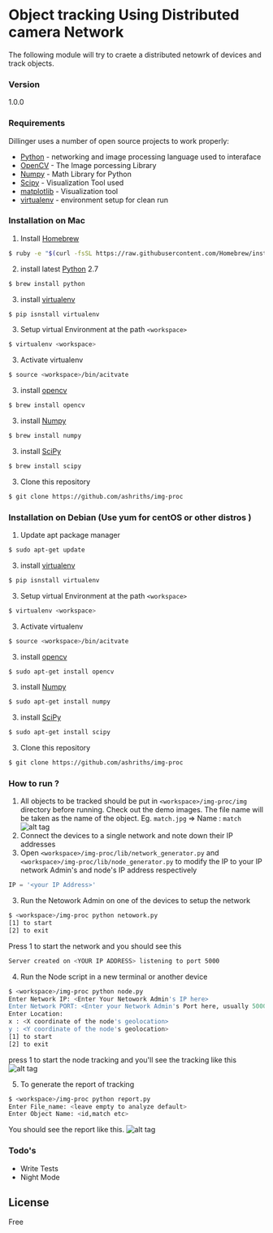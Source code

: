 # Object tracking Using Distributed camera Network

The following module will try to craete a distributed netowrk of devices and track objects.



### Version
1.0.0

### Requirements

Dillinger uses a number of open source projects to work properly:

* [Python] - networking and image processing language used to interaface
* [OpenCV] - The Image porcessing Library
* [Numpy] - Math Library for Python
* [Scipy] - Visualization Tool used
* [matplotlib] - Visualization tool
* [virtualenv] - environment setup for clean run

### Installation on  Mac
1. Install [Homebrew]
```sh
$ ruby -e "$(curl -fsSL https://raw.githubusercontent.com/Homebrew/install/master/install)"
```
2. install latest [Python] 2.7 
```sh
$ brew install python
```
3. install [virtualenv] 
```sh
$ pip isnstall virtualenv
```
3. Setup virtual Environment at the path `<workspace>`
```sh
$ virtualenv <workspace>
```
3. Activate virtualenv 
```sh
$ source <workspace>/bin/acitvate
```
3. install [opencv] 
```sh
$ brew install opencv
```
3. install [Numpy] 
```sh
$ brew install numpy
```
3. install [SciPy] 
```sh
$ brew install scipy
```
3. Clone this repository 
```sh
$ git clone https://github.com/ashriths/img-proc
```

### Installation on Debian (Use yum for centOS or other distros )
1. Update apt package manager
```sh
$ sudo apt-get update
```
3. install [virtualenv] 
```sh
$ pip isnstall virtualenv
```
3. Setup virtual Environment at the path `<workspace>`
```sh
$ virtualenv <workspace>
```
3. Activate virtualenv 
```sh
$ source <workspace>/bin/acitvate
```
3. install [opencv] 
```sh
$ sudo apt-get install opencv
```
3. install [Numpy] 
```sh
$ sudo apt-get install numpy
```
3. install [SciPy] 
```sh
$ sudo apt-get install scipy
```
3. Clone this repository 
```sh
$ git clone https://github.com/ashriths/img-proc
```





### How to run ? 


1. All objects to be tracked should be put in `<workspace>/img-proc/img` directory before running. Check out the demo images. The file name will be taken as the name of the object. Eg. `match.jpg` => Name :  `match`
![alt tag](https://raw.githubusercontent.com/ashriths/img-proc/master/img/match.jpg)
1. Connect the devices to a single network and note down their IP addresses
2. Open `<workspace>/img-proc/lib/network_generator.py` and `<workspace>/img-proc/lib/node_generator.py` to modify the IP to your IP network Admin's and node's IP address respectively
```python
IP = '<your IP Address>'
```
3. Run the Netowork Admin on one of the devices to setup the network
```sh
$ <workspace>/img-proc python netowork.py
[1] to start
[2] to exit
```
Press 1 to start the network and you should see this
```sh
Server created on <YOUR IP ADDRESS> listening to port 5000
```
4. Run the Node script in a new terminal or another device
```sh
$ <workspace>/img-proc python node.py
Enter Network IP: <Enter Your Netowork Admin's IP here>
Enter Network PORT: <Enter your Network Admin's Port here, usually 5000>
Enter Location:
x : <X coordinate of the node's geolocation>
y : <Y coordinate of the node's geolocation>
[1] to start
[2] to exit
```
press 1 to start the node tracking and you'll see the tracking like this
![alt tag](https://raw.githubusercontent.com/ashriths/img-proc/master/screenshots/Screen%20Shot%202015-05-02%20at%201.22.17%20am.png)

5. To generate the report of tracking 
```sh
$ <workspace>/img-proc python report.py
Enter File_name: <leave empty to analyze default>
Enter Object Name: <id,match etc>
```
You should see the report like this.
![alt tag](https://raw.githubusercontent.com/ashriths/img-proc/2e76785f1cc5610a3b61d22ff3472ac3364930b0/screenshots/Screen%20Shot%202015-05-28%20at%2012.37.04%20pm.png)



### Todo's

* Write Tests
* Night Mode

License
----
Free

[openCV]:http://opencv.org/
[Numpy]:http://numpy.org/
[Python]:https://www.python.org/
[Homebrew]:http://brew.sh/
[matplotlib]:http://matplotlib.org/
[Scipy]:http://scipy.org/
[virtualenv]:https://virtualenv.pypa.io/
